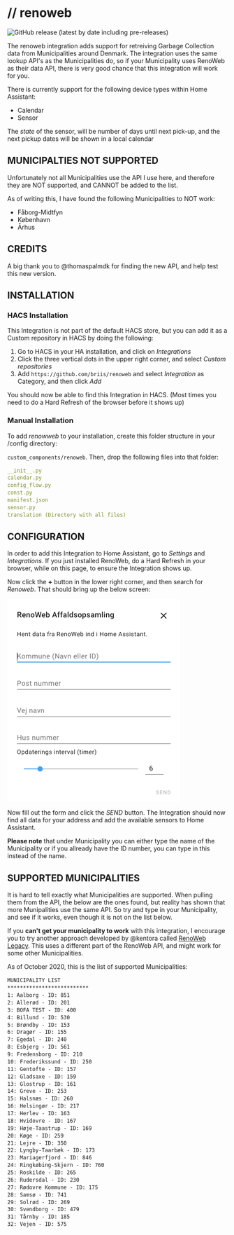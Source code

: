 # // renoweb

![GitHub release (latest by date including pre-releases)](https://img.shields.io/github/v/release/briis/renoweb?include_prereleases&style=flat-square)

The renoweb integration adds support for retreiving Garbage Collection data from Municipalities around Denmark. The integration uses the same lookup API's as the Municipalities do, so if your Municipality uses RenoWeb as their data API, there is very good chance that this integration will work for you.

There is currently support for the following device types within Home Assistant:

* Calendar
* Sensor

The *state* of the sensor, will be number of days until next pick-up, and the next pickup dates will be shown in a local calendar

## MUNICIPALTIES NOT SUPPORTED
Unfortunately not all Municipalities use the API I use here, and therefore they are NOT supported, and CANNOT be added to the list.

As of writing this, I have found the following Municipalities to NOT work:
* Fåborg-Midtfyn
* København
* Århus


## CREDITS

A big thank you to @thomaspalmdk for finding the new API, and help test this new version.

## INSTALLATION

### HACS Installation

This Integration is not part of the default HACS store, but you can add it as a Custom repository in HACS by doing the following:

1. Go to HACS in your HA installation, and click on *Integrations*
2. Click the three vertical dots in the upper right corner, and select *Custom repositories*
3. Add `https://github.com/briis/renoweb` and select *Integration* as Category, and then click *Add*

You should now be able to find this Integration in HACS. (Most times you need to do a Hard Refresh of the browser before it shows up)

### Manual Installation

To add *renowweb* to your installation, create this folder structure in your /config directory:

`custom_components/renoweb`.
Then, drop the following files into that folder:

```yaml
__init__.py
calendar.py
config_flow.py
const.py
manifest.json
sensor.py
translation (Directory with all files)
```

## CONFIGURATION

In order to add this Integration to Home Assistant, go to *Settings* and *Integrations*. If you just installed RenoWeb, do a Hard Refresh in your browser, while on this page, to ensure the Integration shows up.

Now click the **+** button in the lower right corner, and then search for *Renoweb*. That should bring up the below screen:

![](https://github.com/briis/renoweb/blob/main/config_flow.png)

Now fill out the form and click the *SEND* button. The Integration should now find all data for your address and add the available sensors to Home Assistant.

**Please note** that under Municipality you can either type the name of the Municipality or if you allready have the ID number, you can type in this instead of the name.

## SUPPORTED MUNICIPALITIES
It is hard to tell exactly what Municipalities are supported. When pulling them from the API, the below are the ones found, but reality has shown that more Munipalities use the same API. So try and type in your Municipality, and see if it works, even though it is not on the list below.

If you **can't get your municipality to work** with this integration, I encourage you to try another approach developed by @kentora called [RenoWeb Legacy](https://github.com/kentora/renoweb-legacy). This uses a different part of the RenoWeb API, and might work for some other Municipalities.

As of October 2020, this is the list of supported Municipalities:

```txt
MUNICIPALITY LIST
**************************
1: Aalborg - ID: 851
2: Allerød - ID: 201
3: BOFA TEST - ID: 400
4: Billund - ID: 530
5: Brøndby - ID: 153
6: Dragør - ID: 155
7: Egedal - ID: 240
8: Esbjerg - ID: 561
9: Fredensborg - ID: 210
10: Frederikssund - ID: 250
11: Gentofte - ID: 157
12: Gladsaxe - ID: 159
13: Glostrup - ID: 161
14: Greve - ID: 253
15: Halsnæs - ID: 260
16: Helsingør - ID: 217
17: Herlev - ID: 163
18: Hvidovre - ID: 167
19: Høje-Taastrup - ID: 169
20: Køge - ID: 259
21: Lejre - ID: 350
22: Lyngby-Taarbæk - ID: 173
23: Mariagerfjord - ID: 846
24: Ringkøbing-Skjern - ID: 760
25: Roskilde - ID: 265
26: Rudersdal - ID: 230
27: Rødovre Kommune - ID: 175
28: Samsø - ID: 741
29: Solrød - ID: 269
30: Svendborg - ID: 479
31: Tårnby - ID: 185
32: Vejen - ID: 575
````
